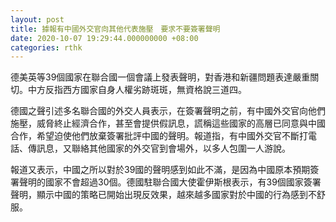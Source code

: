 ```yaml
---
layout: post
title: 據報有中國外交官向其他代表施壓　要求不要簽署聲明
date: 2020-10-07 19:29:44.000000000 +08:00
categories: rthk
---
```


德美英等39個國家在聯合國一個會議上發表聲明，對香港和新疆問題表達嚴重關切。中方反指西方國家自身人權劣跡斑斑，無資格說三道四。

德國之聲引述多名聯合國的外交人員表示，在簽署聲明之前，有中國外交官向他們施壓，威脅終止經濟合作，甚至會提供假訊息，謊稱這些國家的高層已同意與中國合作，希望迫使他們放棄簽署批評中國的聲明。報道指，有中國外交官不斷打電話、傳訊息，又聯絡其他國家的外交官到會場外，以多人包圍一人游說。

報道又表示，中國之所以對於39國的聲明感到如此不滿，是因為中國原本預期簽署聲明的國家不會超過30個。德國駐聯合國大使霍伊斯根表示，有39個國家簽署聲明，顯示中國的策略已開始出現反效果，越來越多國家對於中國的行為感到不舒服。
 

